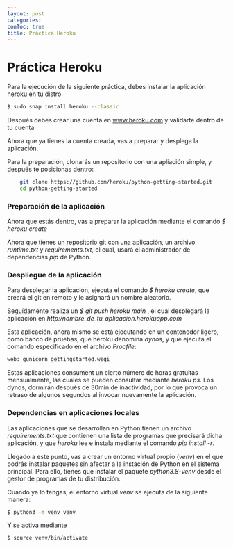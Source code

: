 ```yaml
---
layout: post
categories: 
conToc: true
title: Práctica Heroku
---
```





# Práctica Heroku





Para la ejecución de la siguiente práctica, debes instalar la aplicación heroku en tu distro
```bash
$ sudo snap install heroku --classic
```
Después debes crear una cuenta en www.heroku.com y validarte dentro de tu cuenta.

Ahora que ya tienes la cuenta creada, vas a preparar y desplega la aplicación.

Para la preparación, clonarás un repositorio con una apliación simple, y después te posicionas dentro:

```bash
    git clone https://github.com/heroku/python-getting-started.git
    cd python-getting-started
```

### Preparación de la aplicación

Ahora que estás dentro, vas a preparar la aplicación mediante el comando
_$  heroku create_

Ahora que tienes un repositorio git con una aplicación, un archivo _runtime.txt_ y _requirements.txt_, el cual, usará el administrador de dependencias _pip_ de Python.


### Despliegue de la aplicación

Para desplegar la aplicación, ejecuta el comando _$ heroku create_, que creará el git en remoto y le asignará un nombre aleatorio.

Seguídamente realiza un _$ git push heroku main_ , el cual desplegará la aplicación en _http:/nombre_de_tu_aplicacion.herokuapp.com_

Esta aplicación, ahora mismo se está ejecutando en un contenedor ligero, como banco de pruebas, que heroku denomina _dynos_, y que ejecuta el comando especificado en el archivo _Procfile_:
```bash
web: gunicorn gettingstarted.wsgi
```

Estas aplicaciones consument un cierto número de horas gratuitas mensualmente, las cuales se pueden consultar mediante _heroku ps_.  Los dynos, dormirán después de 30min de inactividad, por lo que provoca un retraso de algunos segundos al invocar nuevamente la aplicación.

### Dependencias en aplicaciones locales

Las aplicaciones que se desarrollan en Python tienen un archivo _requirements.txt_ que contienen una lista de programas que precisará dicha aplicación, y que _heroku_ lee e instala mediante el comando _pip install -r_.

Llegado a este punto, vas a crear un entorno virtual propio (_venv_) en el que podrás instalar paquetes sin afectar a la instación de Python en el sistema principal.  Para ello, tienes que instalar el paquete _python3.8-venv_ desde el gestor de programas de tu distribución.

Cuando ya lo tengas, el entorno virtual _venv_ se ejecuta de la siguiente manera:
```bash
$ python3 -m venv venv
```
Y se activa mediante
```bash
$ source venv/bin/activate
```








